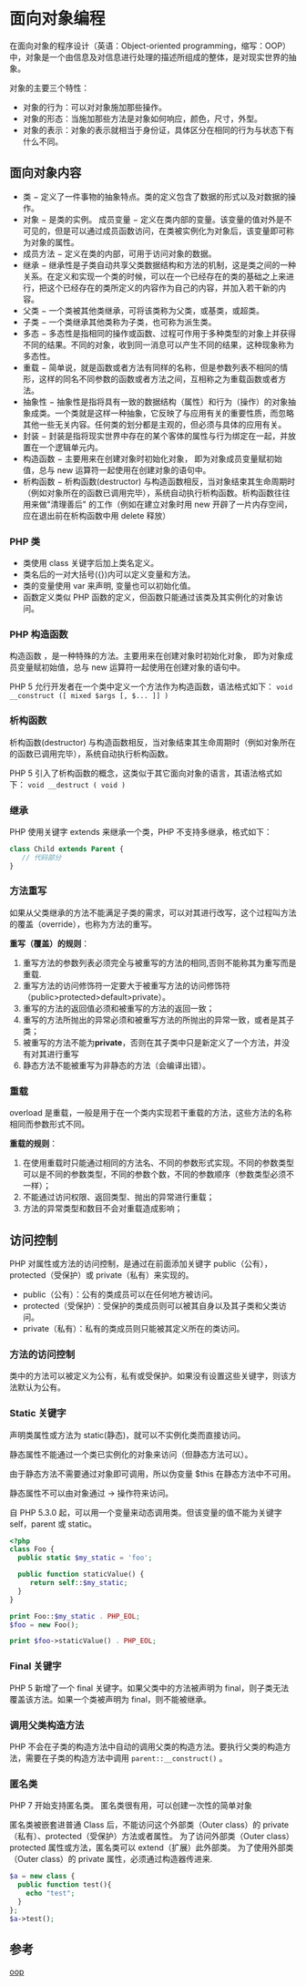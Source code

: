 # 面向对象编程

在面向对象的程序设计（英语：Object-oriented programming，缩写：OOP）中，对象是一个由信息及对信息进行处理的描述所组成的整体，是对现实世界的抽象。

对象的主要三个特性：

- 对象的行为：可以对对象施加那些操作。
- 对象的形态：当施加那些方法是对象如何响应，颜色，尺寸，外型。
- 对象的表示：对象的表示就相当于身份证，具体区分在相同的行为与状态下有什么不同。

## 面向对象内容

- 类 − 定义了一件事物的抽象特点。类的定义包含了数据的形式以及对数据的操作。
- 对象 − 是类的实例。
  成员变量 − 定义在类内部的变量。该变量的值对外是不可见的，但是可以通过成员函数访问，在类被实例化为对象后，该变量即可称为对象的属性。
- 成员方法 − 定义在类的内部，可用于访问对象的数据。
- 继承 − 继承性是子类自动共享父类数据结构和方法的机制，这是类之间的一种关系。在定义和实现一个类的时候，可以在一个已经存在的类的基础之上来进行，把这个已经存在的类所定义的内容作为自己的内容，并加入若干新的内容。
- 父类 − 一个类被其他类继承，可将该类称为父类，或基类，或超类。
- 子类 − 一个类继承其他类称为子类，也可称为派生类。
- 多态 − 多态性是指相同的操作或函数、过程可作用于多种类型的对象上并获得不同的结果。不同的对象，收到同一消息可以产生不同的结果，这种现象称为多态性。
- 重载 − 简单说，就是函数或者方法有同样的名称，但是参数列表不相同的情形，这样的同名不同参数的函数或者方法之间，互相称之为重载函数或者方法。
- 抽象性 − 抽象性是指将具有一致的数据结构（属性）和行为（操作）的对象抽象成类。一个类就是这样一种抽象，它反映了与应用有关的重要性质，而忽略其他一些无关内容。任何类的划分都是主观的，但必须与具体的应用有关。
- 封装 − 封装是指将现实世界中存在的某个客体的属性与行为绑定在一起，并放置在一个逻辑单元内。
- 构造函数 − 主要用来在创建对象时初始化对象， 即为对象成员变量赋初始值，总与 new 运算符一起使用在创建对象的语句中。
- 析构函数 − 析构函数(destructor) 与构造函数相反，当对象结束其生命周期时（例如对象所在的函数已调用完毕），系统自动执行析构函数。析构函数往往用来做"清理善后" 的工作（例如在建立对象时用 new 开辟了一片内存空间，应在退出前在析构函数中用 delete 释放）

### PHP 类

- 类使用 class 关键字后加上类名定义。
- 类名后的一对大括号({})内可以定义变量和方法。
- 类的变量使用 var 来声明, 变量也可以初始化值。
- 函数定义类似 PHP 函数的定义，但函数只能通过该类及其实例化的对象访问。

### PHP 构造函数

构造函数 ，是一种特殊的方法。主要用来在创建对象时初始化对象， 即为对象成员变量赋初始值，总与 new 运算符一起使用在创建对象的语句中。

PHP 5 允行开发者在一个类中定义一个方法作为构造函数，语法格式如下：
`void __construct ([ mixed $args [, $... ]] )`

### 析构函数

析构函数(destructor) 与构造函数相反，当对象结束其生命周期时（例如对象所在的函数已调用完毕），系统自动执行析构函数。

PHP 5 引入了析构函数的概念，这类似于其它面向对象的语言，其语法格式如下：
`void __destruct ( void )`

### 继承

PHP 使用关键字 extends 来继承一个类，PHP 不支持多继承，格式如下：

```php
class Child extends Parent {
   // 代码部分
}
```

### 方法重写

如果从父类继承的方法不能满足子类的需求，可以对其进行改写，这个过程叫方法的覆盖（override），也称为方法的重写。

**重写（覆盖）的规则**：

1. 重写方法的参数列表必须完全与被重写的方法的相同,否则不能称其为重写而是重载.
2. 重写方法的访问修饰符一定要大于被重写方法的访问修饰符（public>protected>default>private）。
3. 重写的方法的返回值必须和被重写的方法的返回一致；
4. 重写的方法所抛出的异常必须和被重写方法的所抛出的异常一致，或者是其子类；
5. 被重写的方法不能为**private**，否则在其子类中只是新定义了一个方法，并没有对其进行重写
6. 静态方法不能被重写为非静态的方法（会编译出错）。

### 重载

overload 是重载，一般是用于在一个类内实现若干重载的方法，这些方法的名称相同而参数形式不同。

**重载的规则**：

1. 在使用重载时只能通过相同的方法名、不同的参数形式实现。不同的参数类型可以是不同的参数类型，不同的参数个数，不同的参数顺序（参数类型必须不一样）；
2. 不能通过访问权限、返回类型、抛出的异常进行重载；
3. 方法的异常类型和数目不会对重载造成影响；

## 访问控制

PHP 对属性或方法的访问控制，是通过在前面添加关键字 public（公有），protected（受保护）或 private（私有）来实现的。

- public（公有）：公有的类成员可以在任何地方被访问。
- protected（受保护）：受保护的类成员则可以被其自身以及其子类和父类访问。
- private（私有）：私有的类成员则只能被其定义所在的类访问。

### 方法的访问控制

类中的方法可以被定义为公有，私有或受保护。如果没有设置这些关键字，则该方法默认为公有。

### Static 关键字

声明类属性或方法为 static(静态)，就可以不实例化类而直接访问。

静态属性不能通过一个类已实例化的对象来访问（但静态方法可以）。

由于静态方法不需要通过对象即可调用，所以伪变量 $this 在静态方法中不可用。

静态属性不可以由对象通过 -> 操作符来访问。

自 PHP 5.3.0 起，可以用一个变量来动态调用类。但该变量的值不能为关键字 self，parent 或 static。

```php
<?php
class Foo {
  public static $my_static = 'foo';

  public function staticValue() {
     return self::$my_static;
  }
}

print Foo::$my_static . PHP_EOL;
$foo = new Foo();

print $foo->staticValue() . PHP_EOL;
```

### Final 关键字

PHP 5 新增了一个 final 关键字。如果父类中的方法被声明为 final，则子类无法覆盖该方法。如果一个类被声明为 final，则不能被继承。

### 调用父类构造方法

PHP 不会在子类的构造方法中自动的调用父类的构造方法。要执行父类的构造方法，需要在子类的构造方法中调用 `parent::__construct()` 。

### 匿名类

PHP 7 开始支持匿名类。 匿名类很有用，可以创建一次性的简单对象

匿名类被嵌套进普通 Class 后，不能访问这个外部类（Outer class）的 private（私有）、protected（受保护）方法或者属性。 为了访问外部类（Outer class）protected 属性或方法，匿名类可以 extend（扩展）此外部类。 为了使用外部类（Outer class）的 private 属性，必须通过构造器传进来.

```php
$a = new class {
  public function test(){
    echo "test";
  }
};
$a->test();
```

## 参考

[oop](http://www.runoob.com/php/php-oop.html)
